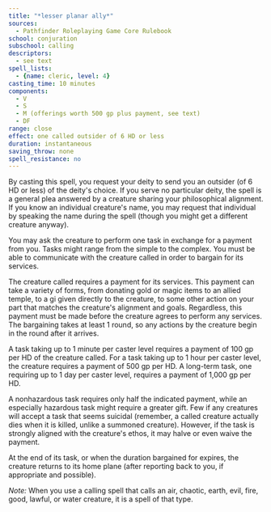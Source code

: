 ```yaml
---
title: "*lesser planar ally*"
sources:
  - Pathfinder Roleplaying Game Core Rulebook
school: conjuration
subschool: calling
descriptors:
  - see text
spell_lists:
  - {name: cleric, level: 4}
casting_time: 10 minutes
components:
  - V
  - S
  - M (offerings worth 500 gp plus payment, see text)
  - DF
range: close
effect: one called outsider of 6 HD or less
duration: instantaneous
saving_throw: none
spell_resistance: no
---
```


By casting this spell, you request your deity to send you an outsider (of 6 HD or less) of the deity's choice. If you serve no particular deity, the spell is a general plea answered by a creature sharing your philosophical alignment. If you know an individual creature's name, you may request that individual by speaking the name during the spell (though you might get a different creature anyway).

You may ask the creature to perform one task in exchange for a payment from you. Tasks might range from the simple to the complex. You must be able to communicate with the creature called in order to bargain for its services.

The creature called requires a payment for its services. This payment can take a variety of forms, from donating gold or magic items to an allied temple, to a gi  given directly to the creature, to some other action on your part that matches the creature's alignment and goals. Regardless, this payment must be made before the creature agrees to perform any services. The bargaining takes at least 1 round, so any actions by the creature begin in the round after it arrives.

A task taking up to 1 minute per caster level requires a payment of 100 gp per HD of the creature called. For a task taking up to 1 hour per caster level, the creature requires a payment of 500 gp per HD. A long-term task, one requiring up to 1 day per caster level, requires a payment of 1,000 gp per HD.

A nonhazardous task requires only half the indicated payment, while an especially hazardous task might require a greater gift. Few if any creatures will accept a task that seems suicidal (remember, a called creature actually dies when it is killed, unlike a summoned creature). However, if the task is strongly aligned with the creature's ethos, it may halve or even waive the payment.

At the end of its task, or when the duration bargained for expires, the creature returns to its home plane (after reporting back to you, if appropriate and possible).

*Note:* When you use a calling spell that calls an air, chaotic, earth, evil, fire, good, lawful, or water creature, it is a spell of that type.

